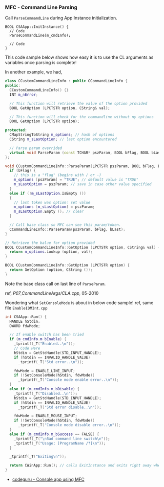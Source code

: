 ### MFC - Command Line Parsing
Call `ParseCommandLine` during App Instance initialization.

    BOOL CSAApp::InitInstance() {    
      // Code
      ParseCommandLine(m_cmdInfo);

      // Code
    }

This code sample below shows how easy it is to use the CL arguments as variables once parsing is complete!

In another example, we had,

```cpp
class CCustomCommandLineInfo : public CCommandLineInfo {
public:
  CCustomCommandLineInfo() {}
  INT m_nError;

  // This function will retrieve the value of the option provided	
  BOOL GetOption (LPCTSTR option, CString& val);

  // This function will check for the commandline without ny options
  BOOL GetOption (LPCTSTR option);

protected:
  CMapStringToString m_options; // hash of options
  CString m_sLastOption; // last option encountered

  // Parse param overrided
  virtual void ParseParam (const TCHAR* pszParam, BOOL bFlag, BOOL bLast);
};

void CCustomCommandLineInfo::ParseParam(LPCTSTR pszParam, BOOL bFlag, BOOL bLast) {
  if (bFlag) {
    // this is a "flag" (begins with / or -)
    m_options [pszParam] = "TRUE"; // default value is "TRUE"
    m_sLastOption = pszParam; // save in case other value specified 
  }
  else if (!m_sLastOption.IsEmpty ()) 
  {
    // last token was option: set value
    m_options [m_sLastOption] = pszParam;
    m_sLastOption.Empty (); // clear
  } 

  // Call base class so MFC can see this param/token.
  CCommandLineInfo::ParseParam(pszParam, bFlag, bLast);
}

// Retrieve the balue for option provided
BOOL CCustomCommandLineInfo::GetOption (LPCTSTR option, CString& val) {
  return m_options.Lookup (option, val);
}

BOOL CCustomCommandLineInfo::GetOption (LPCTSTR option) {
  return GetOption (option, CString ());
}
```

Note the base class call on last line of `ParseParam`.

ref, *P07_CommandLineArgs/CLA.cpp*, 05-2010

Wondering what `SetConsoleMode` is about in below code sample!
 ref, same file `EnableIDMInt.cpp`

```cpp
int CSAApp::Run() {
  HANDLE hStdin;
  DWORD fdwMode;

  // If enable switch has been tried
  if (m_cmdInfo.m_bEnable) {
    _tprintf(_T("Enabled..\n"));
    // Code Here
    hStdin = GetStdHandle(STD_INPUT_HANDLE);
    if (hStdin == INVALID_HANDLE_VALUE)
      _tprintf(_T("Std error..\n"));

    fdwMode = ENABLE_LINE_INPUT;
    if (!SetConsoleMode(hStdin, fdwMode))
      _tprintf(_T("Console mode enable error..\n"));
  }
  else if (m_cmdInfo.m_bDisable) {
    _tprintf(_T("Disabled..\n"));
    hStdin = GetStdHandle(STD_INPUT_HANDLE);
    if (hStdin == INVALID_HANDLE_VALUE)
      _tprintf(_T("Std error disable..\n"));

    fdwMode = ENABLE_MOUSE_INPUT;
    if (!SetConsoleMode(hStdin, fdwMode))
      _tprintf(_T("Console mode disable error..\n"));
  }
  else if (m_cmdInfo.m_bSuccess == FALSE) {
    _tprintf(_T("\nBad command line switch\n"));
    _tprintf(_T("Usage: [ProgramName /?]\n"));
  }

  _tprintf(_T("Exiting\n"));

  return CWinApp::Run(); // calls ExitInstance and exits right away when m_pMainWnd=NULL
}
```


- [codeguru - Console app using MFC](https://www.codeguru.com/cplusplus/console-app-using-mfc)

